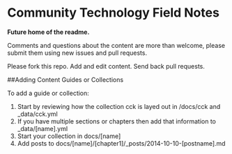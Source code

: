 Community Technology Field Notes
===

**Future home of the readme.**

Comments and questions about the content are more than welcome, please submit them using new issues and pull requests.

Please fork this repo. Add and edit content. Send back pull requests.

##Adding Content Guides or Collections

To add a guide or collection:

1. Start by reviewing how the collection cck is layed out in /docs/cck and _data/cck.yml
2. If you have multiple sections or chapters then add that information to _data/[name].yml
3. Start your collection in docs/[name]
4. Add posts to docs/[name]/[chapter1]/_posts/2014-10-10-[postname].md



